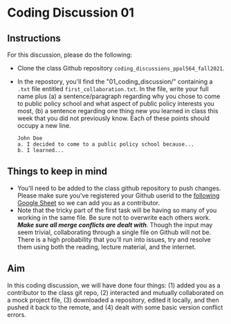 # Coding Discussion 01

## Instructions 

For this discussion, please do the following: 

- Clone the class Github repository `coding_discussions_ppol564_fall2021`.
- In the repostory, you'll find the "01_coding_discussion/" containing a `.txt` file entitled `first_collaboration.txt`. In the file, write your full name plus (a) a sentence/paragraph regarding why you chose to come to public policy school and what aspect of public policy interests you most, (b) a sentence regarding one thing new you learned in class this week that you did not previously know. Each of these points should occupy a new line.

	```
	John Doe
	a. I decided to come to a public policy school because...
	b. I learned...
	```


## Things to keep in mind

- You'll need to be added to the class github repository to push changes. Please make sure you've registered your Github userid to the [following Google Sheet](https://docs.google.com/spreadsheets/d/1Flrf1O15queLQArdliyhK8z1YgGEjfAIRWsMLFUEfKk/edit?usp=sharing) so we can add you as a contributor. 
- Note that the tricky part of the first task will be having so many of you working in the same file. Be sure not to overwrite each others work. **_Make sure all merge conflicts are dealt with_**. Though the input may seem trivial, collaborating through a single file on Github will not be. There is a high probability that you'll run into issues, try and resolve them using both the reading, lecture material, and the internet. 

## Aim

In this coding discussion, we will have done four things: (1) added you as a contributor to the class git repo, (2) interacted and mutually collaborated on a mock project file, (3) downloaded a repository, edited it locally, and then pushed it back to the remote, and (4) dealt with some basic version conflict errors.
